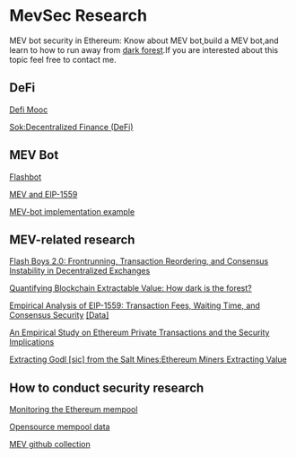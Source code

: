 # MevSec Research
MEV bot security in Ethereum: Know about MEV bot,build a MEV bot,and learn to how to run away from [dark forest](https://www.paradigm.xyz/2020/08/ethereum-is-a-dark-forest).If you are interested about this topic feel free to contact me.

## DeFi
[Defi Mooc](https://rdi.berkeley.edu/berkeley-defi/f22)

[Sok:Decentralized Finance (DeFi)](https://arxiv.org/pdf/2101.08778.pdf)

##  MEV Bot

[Flashbot](https://docs.flashbots.net/)

[MEV and EIP-1559](https://hackmd.io/@flashbots/MEV-1559)

[MEV-bot implementation example](https://github.com/flashbots/ethers-provider-flashbots-bundle#example)


## MEV-related research


[Flash Boys 2.0: Frontrunning, Transaction Reordering, and Consensus Instability in Decentralized Exchanges](http://arxiv.org/abs/1904.05234)

[Quantifying Blockchain Extractable Value: How dark is the forest?](http://arxiv.org/abs/2101.05511)

[Empirical Analysis of EIP-1559: Transaction Fees, Waiting Time, and Consensus Security](https://arxiv.org/pdf/2201.05574.pdf) [[Data]](https://github.com/d3centralized/eip-1559-empirical-study)

[An Empirical Study on Ethereum Private Transactions and the Security Implications](https://arxiv.org/abs/2208.02858)

[Extracting Godl [sic] from the Salt Mines:Ethereum Miners Extracting Value](https://arxiv.org/pdf/2203.15930.pdf)


## How to conduct security research 

[Monitoring the Ethereum mempool](https://github.com/0xpanoramix/eth-mempool-listener-go)

[Opensource mempool data](http://147.135.6.228/)

[MEV github collection](https://github.com/topics/mev)
